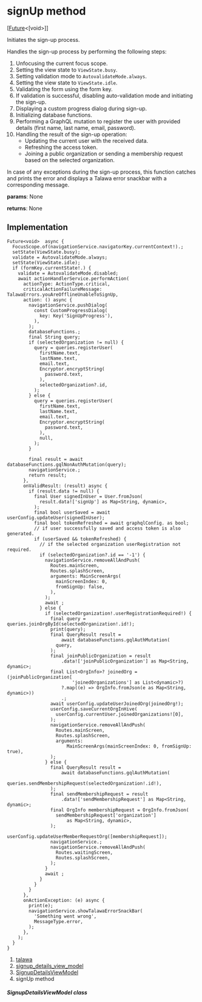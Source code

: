 
<div>

# signUp method

</div>


[[Future](https://api.flutter.dev/flutter/dart-core/Future-class.html)\<[void\>]]




Initiates the sign-up process.

Handles the sign-up process by performing the following steps:

1.  Unfocusing the current focus scope.
2.  Setting the view state to `ViewState.busy`.
3.  Setting validation mode to `AutovalidateMode.always`.
4.  Setting the view state to `ViewState.idle`.
5.  Validating the form using the form key.
6.  If validation is successful, disabling auto-validation mode and
    initiating the sign-up.
7.  Displaying a custom progress dialog during sign-up.
8.  Initializing database functions.
9.  Performing a GraphQL mutation to register the user with provided
    details (first name, last name, email, password).
10. Handling the result of the sign-up operation:
    -   Updating the current user with the received data.
    -   Refreshing the access token.
    -   Joining a public organization or sending a membership request
        based on the selected organization.

In case of any exceptions during the sign-up process, this function
catches and prints the error and displays a Talawa error snackbar with a
corresponding message.

**params**: None

**returns**: None



## Implementation

``` language-dart
Future<void>  async {
  FocusScope.of(navigationService.navigatorKey.currentContext!).;
  setState(ViewState.busy);
  validate = AutovalidateMode.always;
  setState(ViewState.idle);
  if (formKey.currentState!.) {
    validate = AutovalidateMode.disabled;
    await actionHandlerService.performAction(
      actionType: ActionType.critical,
      criticalActionFailureMessage: TalawaErrors.youAreOfflineUnableToSignUp,
      action: () async {
        navigationService.pushDialog(
          const CustomProgressDialog(
            key: Key('SignUpProgress'),
          ),
        );
        databaseFunctions.;
        final String query;
        if (selectedOrganization != null) {
          query = queries.registerUser(
            firstName.text,
            lastName.text,
            email.text,
            Encryptor.encryptString(
              password.text,
            ),
            selectedOrganization?.id,
          );
        } else {
          query = queries.registerUser(
            firstName.text,
            lastName.text,
            email.text,
            Encryptor.encryptString(
              password.text,
            ),
            null,
          );
        }

        final result = await databaseFunctions.gqlNonAuthMutation(query);
        navigationService.;
        return result;
      },
      onValidResult: (result) async {
        if (result.data != null) {
          final User signedInUser = User.fromJson(
            result.data!['signUp'] as Map<String, dynamic>,
          );
          final bool userSaved = await userConfig.updateUser(signedInUser);
          final bool tokenRefreshed = await graphqlConfig. as bool;
          // if user successfully saved and access token is also generated.
          if (userSaved && tokenRefreshed) {
            // if the selected organization userRegistration not required.
            if (selectedOrganization?.id == '-1') {
              navigationService.removeAllAndPush(
                Routes.mainScreen,
                Routes.splashScreen,
                arguments: MainScreenArgs(
                  mainScreenIndex: 0,
                  fromSignUp: false,
                ),
              );
              await ;
            } else {
              if (selectedOrganization!.userRegistrationRequired!) {
                final query = queries.joinOrgById(selectedOrganization!.id!);
                print(query);
                final QueryResult result =
                    await databaseFunctions.gqlAuthMutation(
                  query,
                );
                final joinPublicOrganization = result
                    .data!['joinPublicOrganization'] as Map<String, dynamic>;
                final List<OrgInfo>? joinedOrg = (joinPublicOrganization[
                        'joinedOrganizations'] as List<dynamic>?)
                    ?.map((e) => OrgInfo.fromJson(e as Map<String, dynamic>))
                    .;
                await userConfig.updateUserJoinedOrg(joinedOrg!);
                userConfig.saveCurrentOrgInHive(
                  userConfig.currentUser.joinedOrganizations![0],
                );
                navigationService.removeAllAndPush(
                  Routes.mainScreen,
                  Routes.splashScreen,
                  arguments:
                      MainScreenArgs(mainScreenIndex: 0, fromSignUp: true),
                );
              } else {
                final QueryResult result =
                    await databaseFunctions.gqlAuthMutation(
                  queries.sendMembershipRequest(selectedOrganization!.id!),
                );
                final sendMembershipRequest = result
                    .data!['sendMembershipRequest'] as Map<String, dynamic>;
                final OrgInfo membershipRequest = OrgInfo.fromJson(
                  sendMembershipRequest['organization']
                      as Map<String, dynamic>,
                );
                userConfig.updateUserMemberRequestOrg([membershipRequest]);
                navigationService.;
                navigationService.removeAllAndPush(
                  Routes.waitingScreen,
                  Routes.splashScreen,
                );
              }
              await ;
            }
          }
        }
      },
      onActionException: (e) async {
        print(e);
        navigationService.showTalawaErrorSnackBar(
          'Something went wrong',
          MessageType.error,
        );
      },
    );
  }
}
```







1.  [talawa](../../index.html)
2.  [signup_details_view_model](../../view_model_pre_auth_view_models_signup_details_view_model/)
3.  [SignupDetailsViewModel](../../view_model_pre_auth_view_models_signup_details_view_model/SignupDetailsViewModel-class.html)
4.  signUp method

##### SignupDetailsViewModel class







